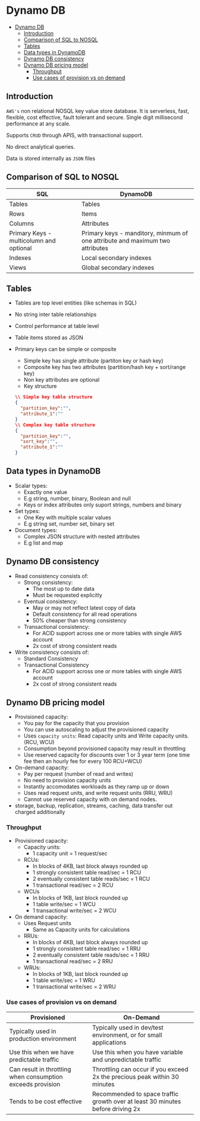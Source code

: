# Dynamo DB

- [Dynamo DB](#dynamo-db)
  - [Introduction](#introduction)
  - [Comparison of SQL to NOSQL](#comparison-of-sql-to-nosql)
  - [Tables](#tables)
  - [Data types in DynamoDB](#data-types-in-dynamodb)
  - [Dynamo DB consistency](#dynamo-db-consistency)
  - [Dynamo DB pricing model](#dynamo-db-pricing-model)
    - [Throughput](#throughput)
    - [Use cases of provision vs on demand](#use-cases-of-provision-vs-on-demand)

## Introduction

`AWS's` non relational NOSQL key value store database. It is serverless, fast, flexible, cost effective, fault tolerant and secure. Single digit millisecond performance at any scale.

Supports `CRUD` through APIS, with transactional support.

No direct analytical queries.

Data is stored internally as `JSON` files

## Comparison of SQL to NOSQL

| SQL  | DynamoDB  |
|---|---|
|  Tables |  Tables |
|  Rows |  Items |
|  Columns | Attributes  |
|  Primary Keys - multicolumn and optional | Primary keys - manditory, minmum of one attribute and maximum two attributes  |
| Indexes  | Local secondary indexes  |
| Views  | Global secondary indexes  |

## Tables

- Tables are top level entities (like schemas in SQL)
- No string inter table relationships
- Control performance at table level
- Table items stored as JSON
- Primary keys can be simple or composite
  - Simple key has single attribute (partiton key or hash key)
  - Composite key has two attributes (partition/hash key + sort/range key)
  - Non key attributes are optional
  - Key structure

  ```JSON
  \\ Simple key table structure
  {
    "partition_key":"",
    "attribute_1":""
  }
  \\ Complex key table structure
  {
    "partition_key":"",
    "sort_key":"",
    "attribute_1":""
  }
  ```
  
## Data types in DynamoDB

- Scalar types:
  - Exactly one value
  - E.g string, number, binary, Boolean and null
  - Keys or index attributes only suport strings, numbers and binary
- Set types:
  - One Key with multiple scalar values
  - E.g string set, number set, binary set
- Document types:
  - Complex JSON structure with nested attributes
  - E.g list and map

## Dynamo DB consistency

- Read consistency consists of:
  - Strong consistency:
    - The most up to date data
    - Must be requested explicitly
  - Eventual consistency:
    - May or may not reflect latest copy of data
    - Default consistency for all read operations
    - 50% cheaper than strong consistency
  - Transactional consistency:
    - For ACID support across one or more tables with single AWS account
    - 2x cost of strong consistent reads
- Write consistency consists of:
  - Standard Consistency
  - Transactional Consistency
    - For ACID support across one or more tables with single AWS account
    - 2x cost of strong consistent reads
  
## Dynamo DB pricing model

- Provisioned capacity:
  - You pay for the capacity that you provision
  - You can use autoscaling to adjust the provisioned capacity
  - Uses `capacity units`: Read capacity units and Write capacity units. (RCU, WCU)
  - Consumption beyond provisioned capacity may result in throttling
  - Use reserved capacity for discounts over 1 or 3 year term (one time fee then an hourly fee for every 100 RCU+WCU)
- On-demand capacity:
  - Pay per request (number of read and writes)
  - No need to provision capacity units
  - Instantly accomodates workloads as they ramp up or down
  - Uses read request units, and write request units (RRU, WRU)
  - Cannot use reserved capacity with on demand nodes.
- storage, backup, replication, streams, caching, data transfer out charged additionally

### Throughput

- Provisioned capacity:
  - Capacity units:
    - 1 capacity unit = 1 request/sec
  - RCUs:
    - In blocks of 4KB, last block always rounded up
    - 1 strongly consistent table read/sec = 1 RCU
    - 2 eventually consistent table reads/sec = 1 RCU
    - 1 transactional read/sec = 2 RCU
  - WCUs
    - In blocks of 1KB, last block rounded up
    - 1 table write/sec = 1 WCU
    - 1 transactional write/sec = 2 WCU
- On demand capacity:
  - Uses Request units
    - Same as Capacity units for calculations
  - RRUs:
    - In blocks of 4KB, last block always rounded up
    - 1 strongly consistent table read/sec = 1 RRU
    - 2 eventually consistent table reads/sec = 1 RRU
    - 1 transactional read/sec = 2 RRU
  - WRUs:
    - In blocks of 1KB, last block rounded up
    - 1 table write/sec = 1 WRU
    - 1 transactional write/sec = 2 WRU

### Use cases of provision vs on demand

| Provisioned  |  On-Demand |
|---|---|
|  Typically used in production environment | Typically used in dev/test environment, or for small applications   |
| Use this when we have predictable traffic  | Use this when you have variable and unpredictable traffic  |
| Can result in throttling when consumption exceeds provision  |  Throttling can occur if you exceed 2x the precious peak within 30 minutes  |
| Tends to be cost effective  | Recommended to space traffic growth over at least 30 minutes before driving 2x  |

